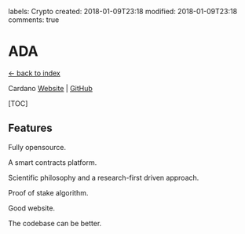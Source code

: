 labels: Crypto
created: 2018-01-09T23:18
modified: 2018-01-09T23:18
comments: true

# ADA

[← back to index](./index)

Cardano [Website](https://www.cardanohub.org/en/home/) | [GitHub](https://github.com/input-output-hk/cardano-sl/)

[TOC]

## Features

Fully opensource.

A smart contracts platform.

Scientific philosophy and a research-first driven approach.

Proof of stake algorithm.

Good website.

The codebase can be better.
